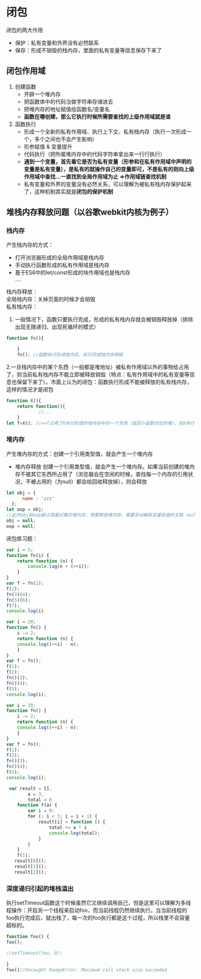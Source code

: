 # 闭包
闭包的两大作用  
- 保护：私有变量和外界没有必然联系
- 保存：形成不销毁的栈内存，里面的私有变量等信息保存下来了

## 闭包作用域
1. 创建函数
   - 开辟一个堆内存
   - 把函数体中的代码当做字符串存储进去
   - 把堆内存的地址赋值给函数名/变量名
   - **函数在哪创建，那么它执行时候所需要查找的上级作用域就是谁**
2. 函数执行
   - 形成一个全新的私有作用域、执行上下文、私有栈内存（执行一次形成一个，多个之间也不会产生影响）
   - 形参赋值 & 变量提升
   - 代码执行（把所属堆内存中的代码字符串拿出来一行行执行）
   - **遇到一个变量，首先看它是否为私有变量（形参和在私有作用域中声明的变量是私有变量），是私有的就操作自己的变量即可，不是私有的则向上级作用域中查找...一直找到全局作用域为止  =>作用域链查找机制**
   - 私有变量和外界的变量没有必然关系，可以理解为被私有栈内存保护起来了，这种机制其实就是**闭包的保护机制**

## 堆栈内存释放问题（以谷歌webkit内核为例子）
### 栈内存
产生栈内存的方式：  
- 打开浏览器形成的全局作用域是栈内存  
- 手动执行函数形成的私有作用域是栈内存  
- 基于ES6中的let/const形成的块作用域也是栈内存  
....

栈内存释放：  
全局栈内存：关掉页面的时候才会销毁  
私有栈内存：  
1. 一般情况下，函数只要执行完成，形成的私有栈内存就会被销毁释放掉（排除出现无限递归、出现死循环的模式）  
```javascript
function fn(){

    }
    fn(); //函数执行形成栈内存，执行完成栈内存销毁
```
2.一旦栈内存中的某个东西（一般都是堆地址）被私有作用域以外的事物给占用了，则当前私有栈内存不能立即被释放销毁（特点：私有作用域中的私有变量等信息也保留下来了）。市面上认为的闭包：函数执行形成不能被释放的私有栈内存，这样的情况才是闭包
```javascript
function X(){
    return function(){
            //...
    }
let f=X(); //=>f占用了X执行形成的栈内存中的一个东西（返回小函数对应的堆），则X执行形成的栈内存不能被释放了
```

### 堆内存  
产生堆内存的方式：创建一个引用类型值，就会产生一个堆内存  

- 堆内存释放
创建一个引用类型值，就会产生一个堆内存。如果当前创建的堆内存不被其它东西所占用了（浏览器会在空闲的时候，查找每一个内存的引用状况，不被占用的（为null）都会给回收释放掉），则会释放
```javascript
let obj = {
      name : 'zzz'
  };
let oop = obj;
//此时obj和oop都占用着对象的堆内存，想要释放堆内存，需要手动解除变量和值的关联（null：空对象指针）
obj = null;
oop = null;
```

闭包练习题：
```javascript
var i = 5;
function fn(i) {
    return function (n) {
        console.log(n + (++i));
    }
}
var f = fn(1);
f(2);
fn(3)(4);
fn(5)(6);
f(7);
console.log(i)
```    
```javascript
var i = 20;
function fn() {
    i -= 2;
    return function (n) {
    console.log((++i) - n);
    }
}
var f = fn();
f(1);
f(2);
fn()(3);
fn()(4);
f(5);
console.log(i);
```    
```javascript
var i = 20;
function fn() {
    i -= 2;
    return function (n) {
    console.log((++i) - n);
    }
}
var f = fn();
f(1);
f(2);
fn()(3);
fn()(4);
f(5);
console.log(i);
```       
```javascript
 var result = [],
        a = 3,
        total = 0
    function f(a) {
        var i = 0;
        for (; i < 3; i = i + 1) {
            result[i] = function () {
                total += a * i
                console.log(total);
            }
        }
    }
    f(1);
   result[0]();
   result[1]();
   result[2]();
```       

### 深度递归引起的堆栈溢出
执行setTimeout函数这个时候虽然它又继续调用自己，但是这里可以理解为多线程操作：开启另一个线程来启动foo，而当前线程仍然继续执行，当当前线程的foo执行完成后，就出栈了，每一次的foo执行都是这个过程，所以栈里不会容量超标的。
```javaScript
function foo() {
foo(); 

//setTimeout(foo, 0);
   
}
foo()//Uncaught RangeError: Maximum call stack size exceeded
```